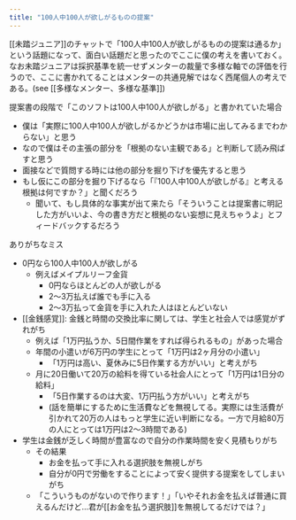 ```yaml
---
title: "100人中100人が欲しがるものの提案"
---
```


[[未踏ジュニア]]のチャットで「100人中100人が欲しがるものの提案は通るか」という話題になって、面白い話題だと思ったのでここに僕の考えを書いておく。
なお未踏ジュニアは採択基準を統一せずメンターの裁量で多様な軸での評価を行うので、ここに書かれてることはメンターの共通見解ではなく西尾個人の考えである。(see [[多様なメンター、多様な基準]])

提案書の段階で「このソフトは100人中100人が欲しがる」と書かれていた場合
- 僕は「実際に100人中100人が欲しがるかどうかは市場に出してみるまでわからない」と思う
- なので僕はその主張の部分を「根拠のない主観である」と判断して読み飛ばすと思う
- 面接などで質問する時には他の部分を掘り下げを優先すると思う
- もし仮にこの部分を掘り下げるなら「『100人中100人が欲しがる』と考える根拠は何ですか？」と聞くだろう
    - 聞いて、もし具体的な事実が出て来たら「そういうことは提案書に明記した方がいいよ、今の書き方だと根拠のない妄想に見えちゃうよ」とフィードバックするだろう

ありがちなミス
- 0円なら100人中100人が欲しがる
    - 例えばメイプルリーフ金貨
        - 0円ならほとんどの人が欲しがる
        - 2〜3万払えば誰でも手に入る
        - 2〜3万払って金貨を手に入れた人はほとんどいない
- [[金銭感覚]]: 金銭と時間の交換比率に関しては、学生と社会人では感覚がずれがち
    - 例えば「1万円払うか、5日間作業をすれば得られるもの」があった場合
    - 年間の小遣いが6万円の学生にとって「1万円は2ヶ月分の小遣い」
        - 「1万円は高い、夏休みに5日作業する方がいい」と考えがち
    - 月に20日働いて20万の給料を得ている社会人にとって「1万円は1日分の給料」
        - 「5日作業するのは大変、1万円払う方がいい」と考えがち
        - (話を簡単にするために生活費などを無視してる。実際には生活費が引かれて20万の人はもっと学生に近い判断になる。一方で月給80万の人にとっては1万円は2〜3時間である)
- 学生は金銭が乏しく時間が豊富なので自分の作業時間を安く見積もりがち
    - その結果
        - お金を払って手に入れる選択肢を無視しがち
        - 自分が0円で労働をすることによって安く提供する提案をしてしまいがち
    - 「こういうものがないので作ります！」「いやそれお金を払えば普通に買えるんだけど…君が[[お金を払う選択肢]]を無視してるだけでは？」
